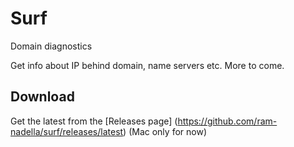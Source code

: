 # Surf

Domain diagnostics

Get info about IP behind domain, name servers etc. More to come.

## Download

Get the latest from the [Releases page] (https://github.com/ram-nadella/surf/releases/latest) (Mac only for now)
